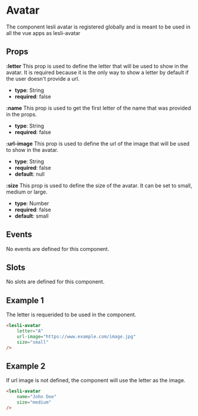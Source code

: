 # Avatar

The component lesli avatar is registered globally and is meant to be used in all the vue apps as lesli-avatar

## Props

**:letter**
This prop is used to define the letter that will be used to show in the avatar. It is required because it is the only way to show a letter by default if the user doesn't provide a url.
- **type**: String
- **required**: false

**:name**
This prop is used to get the first letter of the name that was provided in the props.
- **type**: String
- **required**: false

**:url-image**
This prop is used to define the url of the image that will be used to show in the avatar.
- **type**: String
- **required**: false
- **default**: null

**:size**
This prop is used to define the size of the avatar. It can be set to small, medium or large.
- **type**: Number
- **required**: false
- **default**: small

## Events
No events are defined for this component.

## Slots
No slots are defined for this component.

## Example 1

The letter is requerided to be used in the component.

```html
<lesli-avatar 
    letter="A"
    url-image="https://www.example.com/image.jpg" 
    size="small"
/>
```

## Example 2

If url image is not defined, the component will use the letter as the image.

```html
<lesli-avatar 
    name="John Doe" 
    size="medium" 
/>
```
